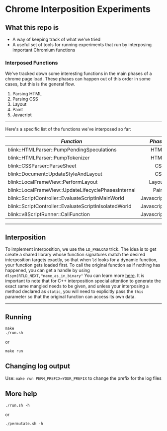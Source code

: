 # Chrome Interposition Experiments
## What this repo is
- A way of keeping track of what we've tried
- A useful set of tools for running experiments that run by interposing important Chromium functions

### Interposed Functions
We've tracked down some interesting functions in the main phases of a chrome page load.
These phases can happen out of this order in some cases, but this is the general flow.
1. Parsing HTML
2. Parsing CSS
3. Layout
4. Paint
5. Javacript

---
Here's a specific list of the functions we've interposed so far:

*Function* | *Phase*
|------|----:|
blink::HTMLParser::PumpPendingSpeculations | HTML
blink::HTMLParser::PumpTokenizer | HTML
blink::CSSParser::ParseSheet| CSS
blink::Document::UpdateStyleAndLayout| CSS
blink::LocalFrameView::PerformLayout | Layout
blink::LocalFrameView::UpdateLifecyclePhasesInternal | Paint
blink::ScriptController::EvaluateScriptInMainWorld | Javascript
blink::ScriptController::EvaluateScriptInIsolatedWorld | Javascript
blink::v8ScriptRunner::CallFunction | Javascript
---
## Interposition
To implement interposition, we use the `LD_PRELOAD` trick. The idea is to get create a shared library whose function signatures match the desired interposition targets exactly, so that when `ld` looks for a dynamic function, your function gets loaded first. To call the original function as if nothing has happened, you can get a handle by using `dlsym(RTLD_NEXT,"name_as_in_binary"` You can learn more [here](www.goldsborough.me/c/low-level/kernel/2016/08/29/16-48-53-the_-ld_preload-_trick/). It is important to note that for C++ interposition special attention to generate the exact same mangled needs to be given, and unless your interposing a method declared as `static`, you will need to explicitly pass the `this` parameter so that the original function can access its own data.

---
## Running
```
make
./run.sh
```
or
```
make run
```

## Changing log output
Use: `make run PERM_PREFIX=YOUR_PREFIX` to change the prefix for the log files

## More help
```
./run.sh -h
```
or
```
./permutate.sh -h
```


